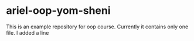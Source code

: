 # ariel-oop-yom-sheni
This is an example repository for oop course.
Currently it contains only one file.
I added a line
